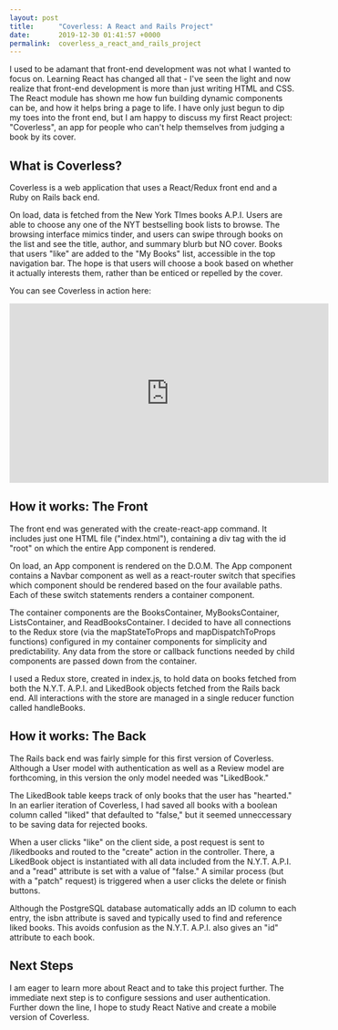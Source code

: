 ```yaml
---
layout: post
title:      "Coverless: A React and Rails Project"
date:       2019-12-30 01:41:57 +0000
permalink:  coverless_a_react_and_rails_project
---
```



I used to be adamant that front-end development was not what I wanted to focus on. Learning React has changed all that - I've seen the light and now realize that front-end development is more than just writing HTML and CSS. The React module has shown me how fun building dynamic components can be, and how it helps bring a page to life. I have only just begun to dip my toes into the front end, but I am happy to discuss my first React project: "Coverless", an app for people who can't help themselves from judging a book by its cover.

## What is Coverless?
Coverless is a web application that uses a React/Redux front end and a Ruby on Rails back end. 

On load, data is fetched from the New York TImes books A.P.I. Users are able to choose any one of the NYT bestselling book lists to browse. The browsing interface mimics tinder, and users can swipe through books on the list and see the title, author, and summary blurb but NO cover. Books that users "like" are added to the "My Books" list, accessible in the top navigation bar. The hope is that users will choose a book based on whether it actually interests them, rather than be enticed or repelled by the cover.

You can see Coverless in action here:

<iframe width="560" height="315" src="https://www.youtube.com/embed/FBih6UNfqJg" frameborder="0" allow="accelerometer; autoplay; encrypted-media; gyroscope; picture-in-picture" allowfullscreen></iframe>


## How it works: The Front
The front end was generated with the create-react-app command. It includes just one HTML file ("index.html"), containing a div tag with the id "root" on which the entire App component is rendered.

On load, an App component is rendered on the D.O.M. The App component contains a Navbar component as well as a react-router switch that specifies which component should be rendered based on the four available paths. Each of these switch statements renders a container component.

The container components are the BooksContainer, MyBooksContainer, ListsContainer, and ReadBooksContainer. I decided to have all connections to the Redux store (via the mapStateToProps and mapDispatchToProps functions) configured in my container components for simplicity and predictability. Any data from the store or callback functions needed by child components are passed down from the container.

I used a Redux store, created in index.js, to hold data on books fetched from both the N.Y.T. A.P.I. and LikedBook objects fetched from the Rails back end. All interactions with the store are managed in a single reducer function called handleBooks.

## How it works: The Back
The Rails back end was fairly simple for this first version of Coverless. Although a User model with authentication as well as a Review model are forthcoming, in this version the only model needed was "LikedBook." 

The LikedBook table keeps track of only books that the user has "hearted." In an earlier iteration of Coverless, I had saved all books with a boolean column called "liked" that defaulted to "false," but it seemed unneccessary to be saving data for rejected books. 

When a user clicks "like" on the client side, a post request is sent to /likedbooks and routed to the "create" action in the controller. There, a LikedBook object is instantiated with all data included from the N.Y.T. A.P.I. and a "read" attribute is set with a value of "false." A similar process (but with a "patch" request) is triggered when a user clicks the delete or finish buttons.

Although the PostgreSQL database automatically adds an ID column to each entry, the isbn attribute is saved and typically used to find and reference liked books. This avoids confusion as the N.Y.T. A.P.I. also gives an "id" attribute to each book.

## Next Steps
I am eager to learn more about React and to take this project further. The immediate next step is to configure sessions and user authentication. Further down the line, I hope to study React Native and create a mobile version of Coverless.



